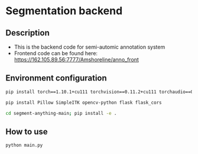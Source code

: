 # Segmentation backend
## Description
- This is the backend code for semi-automic annotation system
- Frontend code can be found here: https://162.105.89.56:7777/Amshoreline/anno_front

## Environment configuration
``` bash
pip install torch==1.10.1+cu111 torchvision==0.11.2+cu111 torchaudio==0.10.1 -f https://download.pytorch.org/whl/cu111/torch_stable.html

pip install Pillow SimpleITK opencv-python flask flask_cors

cd segment-anything-main; pip install -e .
```

## How to use
```
python main.py
```